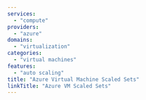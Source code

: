```yaml
---
services:
  - "compute"
providers:
  - "azure"
domains:
  - "virtualization"
categories: 
  - "virtual machines"
features:
  - "auto scaling"
title: "Azure Virtual Machine Scaled Sets"
linkTitle: "Azure VM Scaled Sets"
---
```

